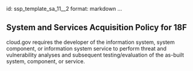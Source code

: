 id: ssp_template_sa_11__2
format: markdown
...
## System and Services Acquisition Policy for 18F

cloud.gov requires the developer of the information system, system component, or information system service to perform threat and vulnerability analyses and subsequent testing/evaluation of the as-built system, component, or service.
